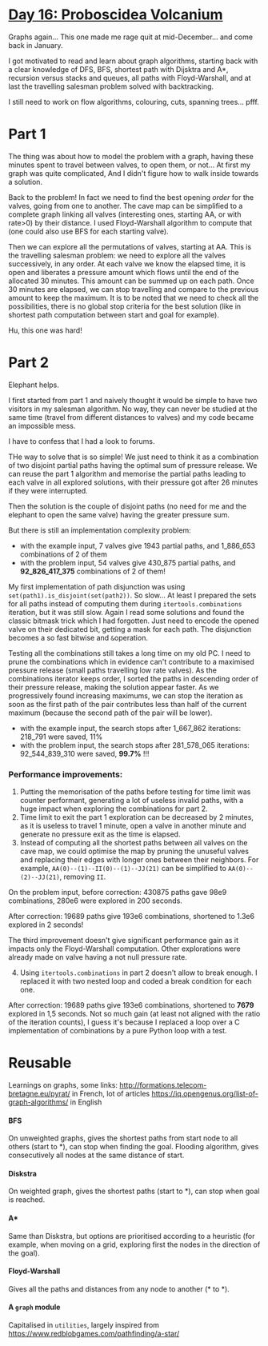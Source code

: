 # [Day 16: Proboscidea Volcanium](https://adventofcode.com/2022/day/16)

Graphs again... This one made me rage quit at mid-December... and come back in January.

I got motivated to read and learn about graph algorithms, starting back with a clear knowledge of DFS, BFS, 
shortest path with Dijsktra and A*, recursion versus stacks and queues, all paths with Floyd-Warshall, and at last
the travelling salesman problem solved with backtracking.

I still need to work on flow algorithms, colouring, cuts, spanning trees... pfff.

# Part 1
The thing was about how to model the problem with a graph, having these minutes spent to travel between valves, 
to open them, or not... At first my graph was quite complicated, And I didn't figure how to walk inside towards
a solution.

Back to the problem! In fact we need to find the best opening *order* for the valves, going from one to another.
The cave map can be simplified to a complete graph linking all valves (interesting ones, starting AA, or with rate>0) 
by their distance. I used Floyd-Warshall algorithm to compute that (one could also use BFS for each starting valve).

Then we can explore all the permutations of valves, starting at AA. This is the travelling salesman problem: we need 
to explore all the valves successively, in any order. At each valve we know the elapsed time, it is open and liberates
a pressure amount which flows until the end of the allocated 30 minutes. This amount can be summed up on each path.
Once 30 minutes are elapsed, we can stop travelling and compare to the previous amount to keep the maximum.
It is to be noted that we need to check all the possibilities, there is no global stop criteria for the best solution
(like in shortest path computation between start and goal for example).

Hu, this one was hard!

# Part 2
Elephant helps.

I first started from part 1 and naively thought it would be simple to have two visitors in my salesman algorithm.
No way, they can never be studied at the same time (travel from different distances to valves) and my code became an
impossible mess.

I have to confess that I had a look to forums.

THe way to solve that is so simple!
We just need to think it as a combination of two disjoint partial paths having the optimal sum of pressure release.
We can reuse the part 1 algorithm and memorise the partial paths leading to each valve in all explored solutions, with 
their pressure got after 26 minutes if they were interrupted.

Then the solution is the couple of disjoint paths (no need for me and the elephant to open the same valve) having the
greater pressure sum.

But there is still an implementation complexity problem:
- with the example input, 7 valves give 1943 partial paths, and 1_886_653 combinations of 2 of them
- with the problem input, 54 valves give 430_875 partial paths, and **92_826_417_375** combinations of 2 of them!

My first implementation of path disjunction was using `set(path1).is_disjoint(set(path2))`. So slow...
At least I prepared the sets for all paths instead of computing them during `itertools.combinations` iteration, but it
was still slow. Again I read some solutions and found the classic bitmask trick which I had forgotten.
Just need to encode the opened valve on their dedicated bit, getting a mask for each path. The disjunction becomes a
so fast bitwise and `&`operation. 

Testing all the combinations still takes a long time on my old PC. I need to prune the combinations which in evidence 
can't contribute to a maximised pressure release (small paths travelling low rate valves).
As the combinations iterator keeps order, I sorted the paths in descending order of their pressure release, making the
solution appear faster. As we progressively found increasing maximums, we can stop the iteration as soon as the first
path of the pair contributes less than half of the current maximum (because the second path of the pair will be lower).
- with the example input, the search stops after 1_667_862 iterations: 218_791 were saved, 11%
- with the problem input, the search stops after 281_578_065 iterations: 92_544_839_310 were saved, **99.7%** !!!

### Performance improvements: 
1. Putting the memorisation of the paths before testing for time limit was counter performant, generating a
lot of useless invalid paths, with a huge impact when exploring the combinations for part 2.
2. Time limit to exit the part 1 exploration can be decreased by 2 minutes, as it is useless to travel 1 minute, open a
valve in another minute and generate no pressure exit as the time is elapsed.
3. Instead of computing all the shortest paths between all valves on the cave map, we could optimise the map by pruning
the unuseful valves and replacing their edges with longer ones between their neighbors.
For example, `AA(0)--(1)--II(0)--(1)--JJ(21)` can be simplified to `AA(0)--(2)--JJ(21)`, removing `II`.

On the problem input, before correction: 430875 paths gave 98e9 combinations, 280e6 were explored in 200 seconds.

After correction: 19689 paths give 193e6 combinations, shortened to 1.3e6 explored in 2 seconds!

The third improvement doesn't give significant performance gain as it impacts only the Floyd-Warshall computation.
Other explorations were already made on valve having a not null pressure rate. 

4. Using `itertools.combinations` in part 2 doesn't allow to break enough. I replaced it with two nested loop and coded 
a break condition for each one.

After correction: 19689 paths give 193e6 combinations, shortened to **7679** explored in 1,5 seconds. Not so much gain
(at least not aligned with the ratio of the iteration counts), I guess it's because I replaced a loop over a C 
implementation of combinations by a pure Python loop with a test.

# Reusable

Learnings on graphs, some links:
http://formations.telecom-bretagne.eu/pyrat/ in French, lot of articles
https://iq.opengenus.org/list-of-graph-algorithms/ in English

#### BFS
On unweighted graphs, gives the shortest paths from start node to all others (start to *), 
can stop when finding the goal. Flooding algorithm, gives consecutively all nodes at the same distance of start. 
#### Diskstra
On weighted graph, gives the shortest paths (start to *), can stop when goal is reached.
#### A*
Same than Diskstra, but options are prioritised according to a heuristic (for example, when moving on a grid, 
exploring first the nodes in the direction of the goal).
#### Floyd-Warshall
Gives all the paths and distances from any node to another (* to *).

#### A `graph` module
Capitalised in `utilities`, largely inspired from https://www.redblobgames.com/pathfinding/a-star/